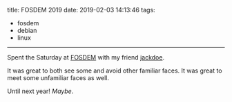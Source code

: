 title: FOSDEM 2019
date: 2019-02-03 14:13:46
tags:
- fosdem
- debian
- linux
---
Spent the Saturday at [FOSDEM](https://fosdem.org/) with my friend [jackdoe](https://txt.black/).

It was great to both see some and avoid other familiar faces. It was great to meet some unfamiliar faces as well.

Until next year! _Maybe_.

